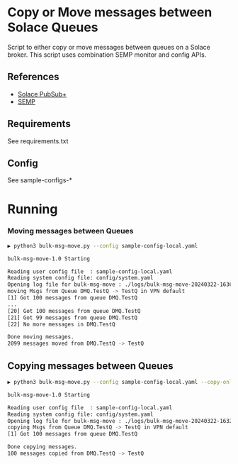 # Copy or Move messages between Solace Queues

Script to either copy or move messages between queues on a Solace broker. This script uses combination SEMP monitor and config APIs.

## References
- [Solace PubSub+](https://docs.solace.com/Get-Started/get-started-lp.htm)
- [SEMP](https://docs.solace.com/Admin/SEMP/Using-SEMP.htm)


## Requirements
See requirements.txt

## Config
See sample-configs-*

# Running

### Moving messages between Queues

``` sh
▶ python3 bulk-msg-move.py --config sample-config-local.yaml            

bulk-msg-move-1.0 Starting

Reading user config file  : sample-config-local.yaml
Reading system config file: config/system.yaml
Opening log file for bulk-msg-move : ./logs/bulk-msg-move-20240322-163651.log
moving Msgs from Queue DMQ.TestQ -> TestQ in VPN default
[1] Got 100 messages from queue DMQ.TestQ
...
[20] Got 100 messages from queue DMQ.TestQ
[21] Got 99 messages from queue DMQ.TestQ
[22] No more messages in DMQ.TestQ

Done moving messages.
2099 messages moved from DMQ.TestQ -> TestQ
 ```


 ## Copying messages between Queues

``` sh
▶ python3 bulk-msg-move.py --config sample-config-local.yaml --copy-only

bulk-msg-move-1.0 Starting

Reading user config file  : sample-config-local.yaml
Reading system config file: config/system.yaml
Opening log file for bulk-msg-move : ./logs/bulk-msg-move-20240322-163229.log
copying Msgs from Queue DMQ.TestQ -> TestQ in VPN default
[1] Got 100 messages from queue DMQ.TestQ

Done copying messages.
100 messages copied from DMQ.TestQ -> TestQ
```